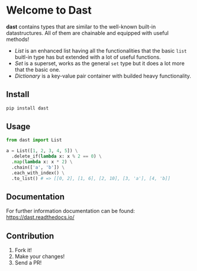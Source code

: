 # Welcome to Dast 

**dast** contains types that are similar to the well-known built-in datastructures.
All of them are chainable and equipped with useful methods!

* *List* is an enhanced list having all the functionalities that the basic
  `list` buitl-in type has but extended with a lot of useful functions.
* *Set* is a superset, works as the general `set` type but it does a lot more
  that the basic one.
* *Dictionary* is a key-value pair container with builded heavy functionality. 

## Install 

```sh
pip install dast
```

## Usage 

```python
from dast import List

a = List([1, 2, 3, 4, 5]) \
  .delete_if(lambda x: x % 2 == 0) \
  .map(lambda x: x * 2) \
  .chain(['a', 'b']) \
  .each_with_index() \
  .to_list() # => [[0, 2], [1, 6], [2, 10], [3, 'a'], [4, 'b]]
```

## Documentation

For further information documentation can be found: https://dast.readthedocs.io/

## Contribution

1. Fork it!
2. Make your changes!
3. Send a PR!

